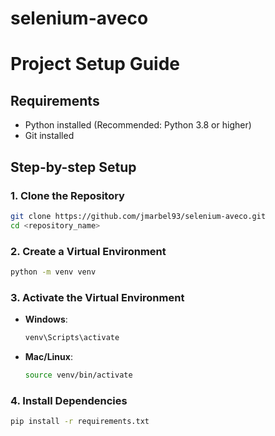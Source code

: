 # selenium-aveco

# Project Setup Guide

## Requirements
- Python installed (Recommended: Python 3.8 or higher)
- Git installed

## Step-by-step Setup

### 1. Clone the Repository
```sh
git clone https://github.com/jmarbel93/selenium-aveco.git
cd <repository_name>

```

### 2. Create a Virtual Environment
```sh
python -m venv venv
```

### 3. Activate the Virtual Environment
- **Windows**:
  ```sh
  venv\Scripts\activate
  ```
- **Mac/Linux**:
  ```sh
  source venv/bin/activate
  ```

### 4. Install Dependencies
```sh
pip install -r requirements.txt
```

